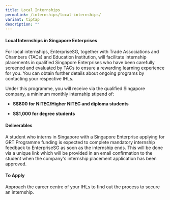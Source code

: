 ```yaml
---
title: Local Internships
permalink: /internships/local-internships/
variant: tiptap
description: ""
---
```

<h4>Local Internships in Singapore Enterprises</h4>
<p>For local internships, EnterpriseSG, together with Trade Associations
and Chambers (TACs) and Education Institution, will facilitate internship
placements in qualified Singapore Enterprises who have been carefully screened
and evaluated by TACs to ensure a rewarding learning experience for you.
You can obtain further details about ongoing programs by contacting your
respective IHLs.</p>
<p>Under this programme, you will receive via the qualified Singapore company,
a minimum monthly internship stipend of:</p>
<ul data-tight="true" class="tight">
<li>
<p><strong>S$800 for NITEC/Higher NITEC and diploma students</strong>
</p>
</li>
<li>
<p><strong>S$1,000 for degree students</strong>
</p>
</li>
</ul>
<h4>Deliverables</h4>
<p>A student who interns in Singapore with a Singapore Enterprise applying
for GRT Programme funding is expected to complete mandatory internship
feedback to EnterpriseSG as soon as the internship ends. This will be done
via a unique link which will be provided in an email confirmation to the
student when the company's internship placement application has been approved.</p>
<h4>To Apply</h4>
<p>Approach the career centre of your IHLs to find out the process to secure
an internship.</p>
<p></p>